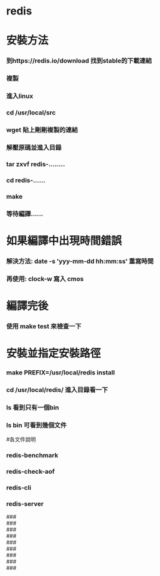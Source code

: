 # redis<br/>
# 安裝方法<br/>
### 到https://redis.io/download 找到stable的下載連結<br/>
### 複製<br/>
### 進入linux<br/>
### cd /usr/local/src<br/>
### wget 貼上剛剛複製的連結<br/>
### 解壓原碼並進入目錄<br/>
### tar zxvf redis-........<br/>
### cd redis-......<br/>
### make<br/>
### 等待編譯......<br/>
# 如果編譯中出現時間錯誤<br/>
### 解決方法: date -s 'yyy-mm-dd hh:mm:ss' 重寫時間<br/>
### 再使用: clock-w 寫入 cmos<br/>
# 編譯完後
### 使用 make test 來檢查一下<br/>
# 安裝並指定安裝路徑
### make PREFIX=/usr/local/redis install<br/>
### cd /usr/local/redis/ 進入目錄看一下<br/>
### ls 看到只有一個bin<br/>
### ls bin 可看到幾個文件<br/>
#各文件說明
### redis-benchmark<br/>
### redis-check-aof<br/>
### redis-cli <br/>
### redis-server <br/>
###<br/>
###<br/>
###<br/>
###<br/>
###<br/>
###<br/>
###<br/>
###<br/>
###<br/>

